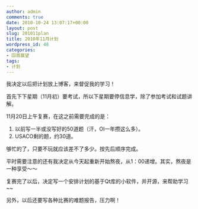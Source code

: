 ```yaml
---
author: admin
comments: true
date: 2010-10-24 13:07:17+00:00
layout: post
slug: 201011plan
title: 2010年11月计划
wordpress_id: 48
categories:
- 回首展望
tags:
- 计划
---
```


我决定以后把计划放上博客，来督促我的学习！

首先下下星期（11月初）要考试，所以下星期要停信息学，除了参加考试和试题讲解。

11月20日上午复赛，在这之前需要完成的是：

1. 以前写一半或没写好的50道题（汗，OI一年攒这么多）。
2. USACO剩的题，约30道。

够忙的了，只要不玩就应该差不了多少。按先后顺序完成。

平时需要注意的还有我决定从今天起重新开始熬夜，从1：00递增。其实，熬夜是一种享受～～

复赛完了以后，决定写一个安排计划的基于Qt库的小软件，并开源，来帮助学习~~

另外，以后还要写各种比赛的难题报告，压力啊！
